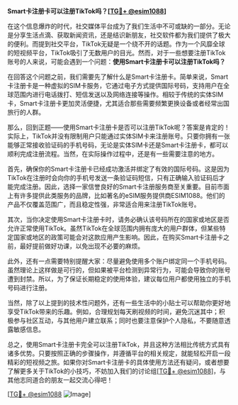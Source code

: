 **Smart卡注册卡可以注册TikTok吗？[[TG💪+ @esim1088](https://t.me/s/esim1088)]**

在这个信息爆炸的时代，社交媒体平台成为了我们生活中不可或缺的一部分。无论是分享生活点滴、获取新闻资讯，还是结识新朋友，社交软件都为我们提供了极大的便利。而提到社交平台，TikTok无疑是一个绕不开的话题。作为一个风靡全球的短视频平台，TikTok吸引了无数用户的目光。然而，对于一些想要注册TikTok账号的人来说，可能会遇到一个问题：**使用Smart卡注册卡可以注册TikTok吗？**

在回答这个问题之前，我们需要先了解什么是Smart卡注册卡。简单来说，Smart卡注册卡是一种虚拟的SIM卡服务，它通过电子方式提供国际号码，支持用户在全球范围内进行电话拨打、短信发送以及网络连接等操作。相较于传统的实体SIM卡，Smart卡注册卡更加灵活便捷，尤其适合那些需要频繁更换设备或者经常出国旅行的人群。

那么，回到正题——使用Smart卡注册卡是否可以注册TikTok呢？答案是肯定的！实际上，TikTok并没有限制用户只能通过实体SIM卡来注册账号。只要你拥有一张能够正常接收验证码的手机号码，无论是实体SIM卡还是Smart卡注册卡，都可以顺利完成注册流程。当然，在实际操作过程中，还是有一些需要注意的地方。

首先，确保你的Smart卡注册卡已经成功激活并绑定了有效的国际号码。这是因为TikTok在注册时会向你的手机号发送一条验证码短信，只有正确输入验证码后才能完成注册。因此，选择一家信誉良好的Smart卡注册服务商至关重要。目前市面上有许多提供此类服务的品牌，比如著名的eSIM服务提供商ESIM1088。他们的产品不仅覆盖范围广，而且稳定性强，非常适合用来注册TikTok账号。

其次，当你决定使用Smart卡注册卡时，请务必确认该号码所在的国家或地区是否允许正常使用TikTok。虽然TikTok在全球范围内拥有庞大的用户群体，但某些特定国家或地区的政策可能会对这款应用产生影响。因此，在购买Smart卡注册卡之前，最好提前做好功课，以免出现不必要的麻烦。

此外，还有一点需要特别提醒大家：尽量避免使用多个账户绑定同一个手机号码。虽然理论上这样做是可行的，但如果被平台检测到异常行为，可能会导致你的账号遭到封禁。所以，为了保证长期稳定的使用体验，建议每位用户都使用独立的手机号码进行注册。

当然，除了以上提到的技术性问题外，还有一些生活中的小贴士可以帮助你更好地享受TikTok带来的乐趣。例如，合理规划每天刷视频的时间，避免沉迷其中；积极参与社区互动，与其他用户建立联系；同时也要注意保护个人隐私，不要随意透露敏感信息。

总之，使用Smart卡注册卡完全可以注册TikTok，并且这种方法相比传统方式具有诸多优势。只要按照正确的步骤操作，并遵循平台的相关规定，就能轻松开启一段精彩的短视频之旅。如果你对Smart卡注册卡的具体使用方法还有疑问，或者想要了解更多关于TikTok的小技巧，不妨加入我们的讨论组[[TG💪+ @esim1088](https://t.me/s/esim1088)]，与其他志同道合的朋友一起交流心得吧！

[[TG💪+ @esim1088](https://t.me/s/esim1088) ![Image](https://i.postimg.cc/4NQfJmqS/Snipaste-2025-05-13-00-14-12.png)]